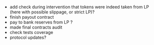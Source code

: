 * add check during intervention that tokens were indeed taken from LP (here with possible slippage, or strict LP)?
* finish payout contract
* pay to bank reserves from LP ? 
* made final contracts audit
* check tests coverage
* protocol updates? 